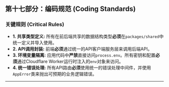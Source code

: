 ## **第十七部分：编码规范 (Coding Standards)**

### **关键规则 (Critical Rules)**

* **1. 共享类型定义:** 所有在前后端共享的数据结构类型**必须**在`packages/shared`中统一定义并导入使用。
* **2. API调用封装:** 前端**必须**通过统一的API客户端服务层来调用后端API。
* **3. 环境变量隔离:** 应用代码中**严禁**直接访问`process.env`。所有密钥和配置**必须**通过Cloudflare Worker运行时注入的`env`对象来访问。
* **4. 统一错误处理:** 所有API路由**必须**使用统一的错误处理中间件，并使用`AppError`类来抛出可预期的业务逻辑错误。

***
